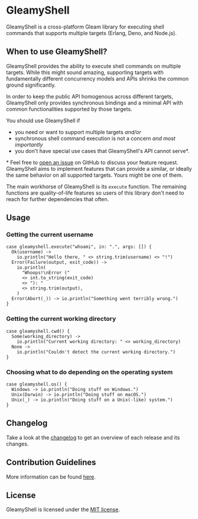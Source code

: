 # GleamyShell

GleamyShell is a cross-platform Gleam library for executing shell commands that supports multiple targets (Erlang, Deno,
and Node.js).

## When to use GleamyShell?

GleamyShell provides the ability to execute shell commands on multiple targets. While this might sound amazing,
supporting targets with fundamentally different concurrency models and APIs shrinks the common ground significantly.

In order to keep the public API homogenous across different targets, GleamyShell only provides synchronous bindings and
a minimal API with common functionalities supported by those targets.

You should use GleamyShell if

-   you need or want to support multiple targets _and/or_
-   synchronous shell command execution is not a concern _and most importantly_
-   you don't have special use cases that GleamyShell's API cannot serve\*.

\* Feel free to [open an issue](https://github.com/patrik-kuehl/gleamyshell/issues) on GitHub to discuss your feature
request. GleamyShell aims to implement features that can provide a similar, or ideally the same behavior on all
supported targets. Yours might be one of them.

The main workhorse of GleamyShell is its `execute` function. The remaining functions are quality-of-life features so
users of this library don't need to reach for further dependencies that often.

## Usage

### Getting the current username

```gleam
case gleamyshell.execute("whoami", in: ".", args: []) {
  Ok(username) ->
    io.println("Hello there, " <> string.trim(username) <> "!")
  Error(Failure(output, exit_code)) ->
    io.println(
      "Whoops!\nError ("
      <> int.to_string(exit_code)
      <> "): "
      <> string.trim(output),
    )
  Error(Abort(_)) -> io.println("Something went terribly wrong.")
}
```

### Getting the current working directory

```gleam
case gleamyshell.cwd() {
  Some(working_directory) ->
    io.println("Current working directory: " <> working_directory)
  None ->
    io.println("Couldn't detect the current working directory.")
}
```

### Choosing what to do depending on the operating system

```gleam
case gleamyshell.os() {
  Windows -> io.println("Doing stuff on Windows.")
  Unix(Darwin) -> io.println("Doing stuff on macOS.")
  Unix(_) -> io.println("Doing stuff on a Unix(-like) system.")
}
```

## Changelog

Take a look at the [changelog](https://github.com/patrik-kuehl/gleamyshell/blob/main/CHANGELOG.md) to get an overview of
each release and its changes.

## Contribution Guidelines

More information can be found [here](https://github.com/patrik-kuehl/gleamyshell/blob/main/CONTRIBUTING.md).

## License

GleamyShell is licensed under the [MIT license](https://github.com/patrik-kuehl/gleamyshell/blob/main/LICENSE.md).
